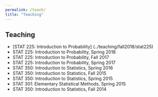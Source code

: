 ```yaml
---
permalink: /teach/
title: "Teaching"
---
```


## Teaching

- [STAT 225: Introduction to Probability] (../teaching/fall2018/stat225)
- STAT 225: Introduction to Probability, Spring 2018 
- STAT 225: Introduction to Probability, Fall 2017 
- STAT 225: Introduction to Probability, Spring 2017 
- STAT 350: Introduction to Statistics, Spring 2016
- STAT 350: Introduction to Statistics, Fall 2015
- STAT 350: Introduction to Statistics, Spring 2015
- STAT 301: Elementary Statistical Methods, Spring 2015
- STAT 350: Introduction to Statistics, Fall 2014




